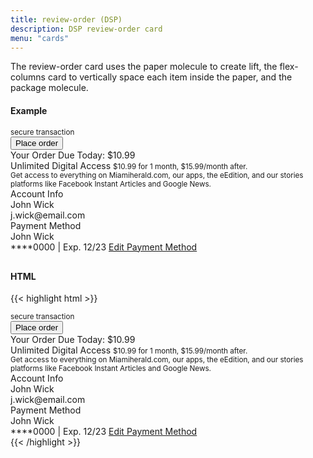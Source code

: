 ```yaml
---
title: review-order (DSP)
description: DSP review-order card
menu: "cards"
---
```


The review-order card uses the paper molecule to create lift, the flex-columns card to vertically space each item inside the paper, and the package molecule.

#### Example
<div class="dsp" style="margin-bottom: 30px;">
    <section>
           <div class="review-order">
                <div class="paper">
                   <div class="flex-columns">
                        <small class="secure">secure transaction <i class="fas fa-lock"></i></small>
                        <div class="package small">
                          <button id="button" type="submit" class="button promo">Place order</button>                    
                        </div>
                    <div>
                        <div class="flex">
                            <span class="summary bold">Your Order</span>
                            <span class="summary bold">Due Today: $10.99</span>
                        </div>
                        <div class="package small">
                            <div>
                                <span class="summary">Unlimited Digital Access</span>
                                <small>$10.99 for 1 month, $15.99/month after.</small>
                            </div>
                            <small class="stretch">Get access to everything on Miamiherald.com, our apps, the eEdition, and our stories platforms like Facebook Instant Articles and Google News.</small>
                        </div>
                    </div>
                    <div>
                        <div class="flex">
                            <span class="summary bold">Account Info</span>
                        </div>
                        <div class="package small">
                            <div>
                                <span class="summary">John Wick</span><br>
                                <span class="summary">j.wick@email.com</span>
                            </div>
                        </div>
                    </div>
                    <div>
                        <div class="flex">
                            <span class="summary bold">Payment Method</span>
                        </div>
                        <div class="package small">
                            <div>
                                <span class="summary">John Wick</span><br>
                                <span class="summary">****0000 | Exp. 12/23 <i class="fab fa-cc-visa" style="color: #1A1F71;"></i></span>
                                <a href="#" class="more-link primary">Edit Payment Method</a>
                            </div>
                        </div>
                    </div>
                </div>
            </div>
        </div>
    </section>
</div>

#### HTML
{{< highlight html >}}
<div class="review-order">
    <div class="paper">
       <div class="flex-columns">
            <small class="secure">secure transaction <i class="fas fa-lock"></i></small>
            <div class="package small">
              <button id="button" type="submit" class="button promo">Place order</button>                    
            </div>
        <div>
            <div class="flex">
                <span class="summary bold">Your Order</span>
                <span class="summary bold">Due Today: $10.99</span>
            </div>
            <div class="package small">
                <div>
                    <span class="summary">Unlimited Digital Access</span>
                    <small>$10.99 for 1 month, $15.99/month after.</small>
                </div>
                <small class="stretch">Get access to everything on Miamiherald.com, our apps, the eEdition, and our stories platforms like Facebook Instant Articles and Google News.</small>
            </div>
        </div>
        <div>
            <div class="flex">
                <span class="summary bold">Account Info</span>
            </div>
            <div class="package small">
                <div>
                    <span class="summary">John Wick</span><br>
                    <span class="summary">j.wick@email.com</span>
                </div>
            </div>
        </div>
        <div>
            <div class="flex">
                <span class="summary bold">Payment Method</span>
            </div>
            <div class="package small">
                <div>
                    <span class="summary">John Wick</span><br>
                    <span class="summary">****0000 | Exp. 12/23 <i class="fab fa-cc-visa" style="color: #1A1F71;"></i></span>
                    <a href="#" class="more-link primary">Edit Payment Method</a>
                </div>
            </div>
        </div>
    </div>
</div>
</div>
{{< /highlight >}}

